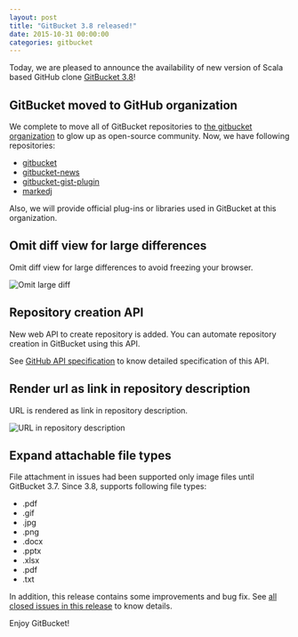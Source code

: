 ```yaml
---
layout: post
title: "GitBucket 3.8 released!"
date: 2015-10-31 00:00:00
categories: gitbucket
---
```


Today, we are pleased to announce the availability of new version of Scala based GitHub clone [GitBucket 3.8](https://github.com/gitbucket/gitbucket/releases/tag/3.8)!

## GitBucket moved to GitHub organization

We complete to move all of GitBucket repositories to [the gitbucket organization](https://github.com/gitbucket) to glow up as open-source community. Now, we have following repositories:

- [gitbucket](https://github.com/gitbucket/gitbucket)
- [gitbucket-news](https://github.com/gitbucket/gitbucket-news)
- [gitbucket-gist-plugin](https://github.com/gitbucket/gitbucket-gist-plugin)
- [markedj](https://github.com/gitbucket/markedj)

Also, we will provide official plug-ins or libraries used in GitBucket at this organization.

## Omit diff view for large differences

Omit diff view for large differences to avoid freezing your browser.

![Omit large diff]({{site.baseurl}}/images/gitbucket-3.8/omit_large_diff.png)

## Repository creation API

New web API to create repository is added. You can automate repository creation in GitBucket using this API.

See [GitHub API specification](https://developer.github.com/v3/repos/#create) to know detailed specification of this API.

##  Render url as link in repository description

URL is rendered as link in repository description.

![URL in repository description]({{site.baseurl}}/images/gitbucket-3.8/url_in_repo_description.png)

## Expand attachable file types

File attachment in issues had been supported only image files until GitBucket 3.7. Since 3.8, supports following file types:

- .pdf
- .gif
- .jpg
- .png
- .docx
- .pptx
- .xlsx
- .pdf
- .txt

In addition, this release contains some improvements and bug fix. See [all closed issues in this release](https://github.com/gitbucket/gitbucket/issues?q=is%3Aclosed+milestone%3A3.8) to know details.

Enjoy GitBucket!
